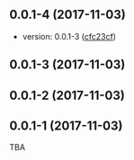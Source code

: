 <a name="0.0.1-4"></a>
## 0.0.1-4 (2017-11-03)

* version: 0.0.1-3 ([cfc23cf](https://github.com/purtiklis/project/commit/cfc23cf))



<a name="0.0.1-3"></a>
## 0.0.1-3 (2017-11-03)




<a name="0.0.1-2"></a>
## 0.0.1-2 (2017-11-03)




<a name="0.0.1-1"></a>
## 0.0.1-1 (2017-11-03)




TBA